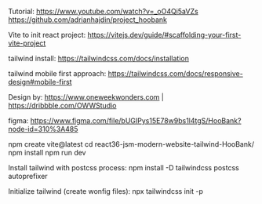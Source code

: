 Tutorial:
https://www.youtube.com/watch?v=_oO4Qi5aVZs
https://github.com/adrianhajdin/project_hoobank

Vite to init react project:
https://vitejs.dev/guide/#scaffolding-your-first-vite-project

tailwind install:
https://tailwindcss.com/docs/installation

tailwind mobile first approach:
https://tailwindcss.com/docs/responsive-design#mobile-first

Design by: 
https://www.oneweekwonders.com | https://dribbble.com/OWWStudio

figma:
https://www.figma.com/file/bUGIPys15E78w9bs1l4tgS/HooBank?node-id=310%3A485


npm create vite@latest
cd react36-jsm-modern-website-tailwind-HooBank/
npm install
npm run dev

Install tailwind with postcss process:
npm install -D tailwindcss postcss autoprefixer

Initialize tailwind (create wonfig files):
npx tailwindcss init -p
